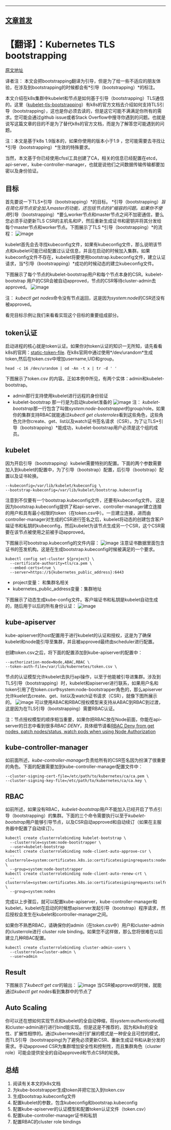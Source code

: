 ----
[文章首发](https://github.com/helios741/myblog/tree/new/learn_go/src/2019/20191210_translate_k8s_tls_bootstrapping)
----
# 【翻译】：Kubernetes TLS bootstrapping

[原文地址](https://medium.com/@toddrosner/kubernetes-tls-bootstrapping-cf203776abc7)

译者注：
本文会把bootstrapping翻译为引导，但是为了给一些不适应的朋友体验，在涉及到bootstrapping的时候都会有*引导（bootstrapping）*的标注。



本文介绍在k8s集群中kubelet和节点是如何基于引导（bootstrapping）TLS通信的。这里（[kubelet-tls-bootstrapping](https://kubernetes.io/docs/reference/command-line-tools-reference/kubelet-tls-bootstrapping/)）有k8s的官方文档去介绍如何支持TLS引导（bootstrapping），这也是你必须去读的，但是这它可能不满满足你所有的需求。您可能会通过github issue或者Stack Overflow中搜寻你遇到的问题。也就是说写这篇文章的目的不是为了替代k8s的官方文档，而是为了解答您可能遇到的问题。

注：本文是基于k8s 1.9版本的，如果你使用的版本小于1.9 ，您可能需要去寻找让*引导（bootstrapping）*生效的特殊要求。


当然，本文基于你已经使用cfssl工具创建了CA，相关的信息已经配置在etcd，api-server，kube-controller-manager，也就是说他们之间数据传输传输都要加密以及身份验证。


## 目标

首先要说一下TLS*引导（bootstrapping）*的目标。
*引导（bootstrapping）*旨在简化将节点安全加入master的功能，还包括节点的扩缩容的问题。如果你不使用*引导（bootstrapping）*要么worker节点和master节点之间不加密通信，要么您必须手动更新TLS CSR的主机名和IP，然后重新生成证书和密钥并将其分发给每个master节点和worker节点。下图展示了TLS *引导（bootstrapping）*的流程：
![image](https://user-images.githubusercontent.com/12036324/70534302-ba6cf000-1b95-11ea-9207-1f08ba804619.png)

kubelet首先会去寻找kubeconfig文件，如果有kubeconfig文件，那么说明该节点和kubelet可能已经配置过认证信息，并且在启动的时候加入集群。如果kubeconfig文件不存在，kubelet将要使用bootstrap.kubeconfig文件，建立认证请求，当*引导（bootstrapping）*成功的时候动态的建立kubeconfig文件。

下图展示了每个节点的kubelet-bootstrap用户和每个节点本身的CSR。kubelet-bootstrap 用户的CSR会被自动approved，节点的CSR等待cluster-admin去approved。
![image](https://user-images.githubusercontent.com/12036324/70535105-6b27bf00-1b97-11ea-984f-044610e01897.png)

注：
*kubectl get nodes*命令没有节点返回，这是因为*system:node*的CSR还没有被approved。


看完目标示例让我们来看看实现这个目标的重要组成部分。


## token认证

启动进程的核心就是token认证。如果你对token认证的知识一无所知，请先看看k8s的官网：[static-token-file](https://kubernetes.io/docs/admin/authentication/#static-token-file).
在k8s官网中通过使用*/dev/urandom*生成token,然后在token.csv中增加username,UID和group。
```shell
head -c 16 /dev/urandom | od -An -t x | tr -d ' '
```

下图展示了token.csv 的内容。正如本例中所见，有两个实体：admin和kubelet-bootstrap。
- admin那行支持使用kubelet进行远程的身份验证
- kubelet-bootstrap 那一行是为启动kubelet准备的
![image](https://user-images.githubusercontent.com/12036324/70862812-2d9ea980-1f7c-11ea-88f5-f73600a036b1.png)
注：
*kubelet-bootstrap*那一行包含了叫做*system:node-bootstrapper*的group/role。如果你的集群支持RBAC就能通过*kubectl get clusterroles*看到这些角色，这些角色允许你create、get、list以及watch证书签名请求（CSR）。为了让TLS*引导（bootstrapping）*能成功，kubelet-bootstrap用户必须是这个组的成员。

## kubelet

因为开启引导（bootstrapping）kubelet需要特别的配置。下面的两个参数需要加入到kubelet的配置中，为了引导（bootstrap）配置，后引导（bootstrap）配置以及证书轮换。
```shell
--kubeconfig=/var/lib/kubelet/kubeconfig \
--bootstrap-kubeconfig=/var/lib/kubelet/bootstrap.kubeconfig
```
注意到不仅要有一个bootstrap.kubeconfig文件，还要有kubeconfig文件。
这是因为bootstrap.kubeconfig提供了和api-server、controller-manager建立连接的用户和具有最小权限的token（在token.csv中）。一旦建立连接，进而由controller-manager对生成的CSR进行签名之后，kubelet将动态的创建包含客户端证书和私钥的kubeconfig，然后kubelet为该节点生成另一个CSR，这个CSR需要在该节点被使用之前被手动approved。


下图展示可bootstrap.kubeconfig的文件内容：
![image](https://user-images.githubusercontent.com/12036324/70863171-3f824b80-1f80-11ea-8d23-a207f79ce1e9.png)
注意证书数据里面包含证书的签发机构。这是在生成bootstrap.kubeconfig时候被满足的一个要求。
```shell
kubectl config set-cluster ${project} \
  --certificate-authority=tls/ca.pem \
  --embed-certs=true \
  --server=https://${kubernetes_public_address}:6443
```
- project变量： 和集群名相关
- kubernetes_public_address变量：集群地址

下图展示了动态生成kube-config文件。客户端证书和私钥是kubelet自动生成的，随后用于以后的所有身份认证：
![image](https://user-images.githubusercontent.com/12036324/70863262-11513b80-1f81-11ea-93c2-9848266e79a3.png)


## kube-apiserver
kube-apiserver的host配置用于进行kubelet的认证和授权，这是为了确保kubelet和node能引导至集群，并且被approved最终由scheduler进行配置。


创建token.csv之后，将下面的配置添加到kube-apiserver的配置中：
```shell
--authorization-mode=Node,ABAC,RBAC \
--token-auth-file=/var/lib/kubernetes/token.csv \
```
节点的认证模型允许kubelet去执行api操作，以至于他能被引导进集群。涉及到TLS引导（bootstrapping）时，kubelet和apiserver进行联系，如果用户名和token引用了在token.csv中system:node-bootstrapper角色的，那么apiserver允许kuelet去create、get、list以及watch证书请求（CSR），就像下图所展示的。
![image](https://user-images.githubusercontent.com/12036324/70863496-c7b62000-1f83-11ea-8a2e-d0e1af655c3e.png)
可以使用ABAC和RBAC授权模型来支持从ABAC到RBAC到过渡，这是因为在TLS引导（bootstrapping）需要RBAC认证。

注：节点授权模型的顺序相当重要，如果你把RBAC放在Node前面，你能在api-server的日志中看到很多*RBAC DENY*，具体细节请看[RBAC Deny from get nodes, patch nodes/status, watch pods when using Node Authorization](https://github.com/kubernetes/kubernetes/issues/61511)


## kube-controller-manager

如前面所述，*kube-controller-manager*负责给所有的CSR签名因为扮演了很重要的角色。下面的配置需要加到kube-controller-manager配置文件中：
```shell
--cluster-signing-cert-file=/etc/path/to/kubernetes/ca/ca.pem \
--cluster-signing-key-file=/etc/path/to/kubernetes/ca/ca.key \
```


## RBAC

如前所述，如果没有RBAC，*kubelet-bootstrap*用户不能加入已经开启了节点引导（bootstrapping）的集群。下面的三个命令需要执行以至于*kubelet-bootstrap*用户能够引导节点，以及CSR自动approved和自动续订（如果在主服务器中配置了自动续订）。
```shell
kubectl create clusterrolebinding kubelet-bootstrap \
  --clusterrole=system:node-bootstrapper \
  --user=kubelet-bootstrap
kubectl create clusterrolebinding node-client-auto-approve-csr \
  --clusterrole=system:certificates.k8s.io:certificatesigningrequests:nodeclient \
  --group=system:node-bootstrapper
kubectl create clusterrolebinding node-client-auto-renew-crt \
  --clusterrole=system:certificates.k8s.io:certificatesigningrequests:selfnodeclient \
  --group=system:nodes
```
完成以上步骤后，就可以配置kube-apiserver，kube-controller-manager和kubelet，kubelet在启动的时候想apiserver发起引导（bootstrap）程序请求，然后授权会发生在kubelet和controller-manager之间。

如果你不熟悉RBAC，请确保你的admin（在token.csv中）用户和cluster-admin的clusterrole进行 cluster role binding。如果您不这样做，那么您将很难在以后建立几种RBAC配置。
```shell
kubectl create clusterrolebinding cluster-admin-users \
  --clusterrole=cluster-admin \
  --user=admin
```

## Result

下图展示了*kubectl get csr*的输出：
![image](https://user-images.githubusercontent.com/12036324/70863819-0699a500-1f87-11ea-8725-b3f45ff8211f.png)
当CSR被approved的时候，就能通过*kubectl get nodes*看到集群中的节点了

## Auto Scaling

你可以还在想如何实现节点和kubelet的全自动伸缩，将*system:authenticated*组和cluster-admin进行进行bind能实现。但是这是不推荐的，因为和k8s的安全性、扩展性相悖的。通过kubernetes进行扩展的模式是一种安全且可控的模式，而TLS引导（bootstrapping)为了避免必须更新CSR、重新生成证书和从新分发的需求。手动approved CSR为集群增加安全性和控制性，而且集群角色（cluster role）可能会提供安全的自动approved和节点CSR的轮换。

## 总结

1. 阅读有关本文的k8s文档
2. 为kube-bootstrapper生成token并把它加入到token.csv
3. 生成bootstrap.kubeconfig文件
4. 配置kubelet的参数，包含kubeconfig和bootstrap.kubeconfig
5. 配置kube-apiserver的认证模型和配置token认证文件（token.csv）
6. 配置kube-controller-manager证书和私钥
7. 配置RBAC的cluster role bindings
